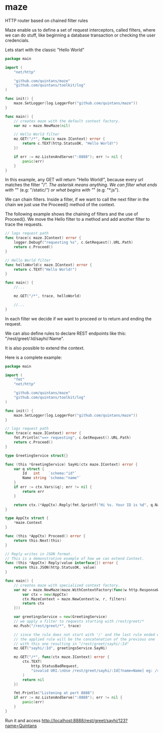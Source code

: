# maze
HTTP router based on chained filter rules

Maze enable us to define a set of request interceptors, called filters, where we can do stuff,
like beginning a database transaction or checking the user credencials.

Lets start with the classic "Hello World"

```go
package main

import (
	"net/http"

	"github.com/quintans/maze"
	"github.com/quintans/toolkit/log"
)

func init() {
	maze.SetLogger(log.LoggerFor("github.com/quintans/maze"))
}

func main() {
	// creates maze with the default context factory.
	var mz = maze.NewMaze(nil)

	// Hello World filter
	mz.GET("/*", func(c maze.IContext) error {
		return c.TEXT(http.StatusOK, "Hello World!")
	})

	if err := mz.ListenAndServe(":8888"); err != nil {
		panic(err)
	}
}
```

In this example, any GET will return "Hello World!", because every url matches the filter "/*".
The asterisk means anything.
We can filter what ends with "*" (e.g: "/static/*") or what begins with "*" (e.g: "*.js").

We can chain filters. Inside a filter, if we want to call the next filter in the chain
we just use the Proceed() method of the context.

The following example shows the chaining of filters and the use of Proceed().
We move the Hello filter to a method and add another filter to trace the requests.

```go
// logs request path
func trace(c maze.IContext) error {
	logger.Debugf("requesting %s", c.GetRequest().URL.Path)
	return c.Proceed()
}

// Hello World filter
func helloWorld(c maze.IContext) error {
	return c.TEXT("Hello World!")
}

func main() {
	//...

	mz.GET("/*", trace, helloWorld)

	//...
}

```

In each filter we decide if we want to proceed or to return and ending the request.

We can also define rules to declare REST endpoints like this: "/rest/greet/:Id/sayhi/:Name".

It is also possible to extend the context.

Here is a complete example:

```go
package main

import (
	"fmt"
	"net/http"

	"github.com/quintans/maze"
	"github.com/quintans/toolkit/log"
)

func init() {
	maze.SetLogger(log.LoggerFor("github.com/quintans/maze"))
}

// logs request path
func trace(c maze.IContext) error {
	fmt.Println("==> requesting", c.GetRequest().URL.Path)
	return c.Proceed()
}

type GreetingService struct{}

func (this *GreetingService) SayHi(ctx maze.IContext) error {
	var q struct {
		Id   int    `schema:"id"`
		Name string `schema:"name"`
	}
	if err := ctx.Vars(&q); err != nil {
		return err
	}

	return ctx.(*AppCtx).Reply(fmt.Sprintf("Hi %s. Your ID is %d", q.Name, q.Id))
}

type AppCtx struct {
	*maze.Context
}

func (this *AppCtx) Proceed() error {
	return this.Next(this)
}

// Reply writes in JSON format.
// This is a demonstrative example of how we can extend Context.
func (this *AppCtx) Reply(value interface{}) error {
	return this.JSON(http.StatusOK, value)
}

func main() {
	// creates maze with specialized context factory.
	var mz = maze.NewMaze(maze.WithContextFactory(func(w http.ResponseWriter, r *http.Request, filters []*maze.Filter) maze.IContext {
		var ctx = new(AppCtx)
		ctx.MazeContext = maze.NewContext(w, r, filters)
		return ctx
	}))

	var greetingsService = new(GreetingService)
	// we apply a filter to requests starting with /rest/greet/*
	mz.Push("/rest/greet/*", trace)

	// since the rule does not start with '/' and the last rule ended with '*'
	// the applied rule will be the concatenation of the previous one
	// with this one resulting in "/rest/greet/sayhi/:Id"
	mz.GET("sayhi/:Id", greetingsService.SayHi)

	mz.GET("/*", func(ctx maze.IContext) error {
		ctx.TEXT(
			http.StatusBadRequest,
			"invalid URI.\nUse /rest/greet/sayhi/:Id[?name=Name] eg: /rest/greet/sayhi/123?name=Quintans",
		)
		return nil
	})

	fmt.Println("Listening at port 8888")
	if err := mz.ListenAndServe(":8888"); err != nil {
		panic(err)
	}
}
```

Run it and access [http://localhost:8888/rest/greet/sayhi/123?name=Quintans](http://localhost:8888/rest/greet/sayhi/123?name=Quintans)
